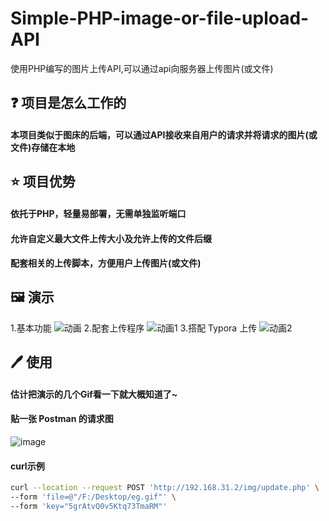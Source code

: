 # Simple-PHP-image-or-file-upload-API
使用PHP编写的图片上传API,可以通过api向服务器上传图片(或文件)

## ❓ 项目是怎么工作的
#### 本项目类似于图床的后端，可以通过API接收来自用户的请求并将请求的图片(或文件)存储在本地

## ⭐ 项目优势
#### 依托于PHP，轻量易部署，无需单独监听端口
#### 允许自定义最大文件上传大小及允许上传的文件后缀
#### 配套相关的上传脚本，方便用户上传图片(或文件)

## 🖼 演示
1.基本功能
![动画](https://user-images.githubusercontent.com/79984712/185925428-22f513af-480f-4be2-bf24-36eb60a1f9a0.gif)
2.配套上传程序
![动画1](https://user-images.githubusercontent.com/79984712/185928295-c4809953-9b14-4f38-9c6e-624e47b9ebeb.gif)
3.搭配 Typora 上传
![动画2](https://user-images.githubusercontent.com/79984712/185929851-bfad172a-c0e5-429e-8a5c-34ec5aaa9160.gif)

## 🖊 使用
#### 估计把演示的几个Gif看一下就大概知道了~
#### 贴一张 Postman 的请求图
![image](https://user-images.githubusercontent.com/79984712/185935938-b1da9112-bcde-4838-95cc-205849d29660.png)
#### curl示例
```bash
curl --location --request POST 'http://192.168.31.2/img/update.php' \
--form 'file=@"/F:/Desktop/eg.gif"' \
--form 'key="5grAtvQ0v5Ktq73TmaRM"'
```
